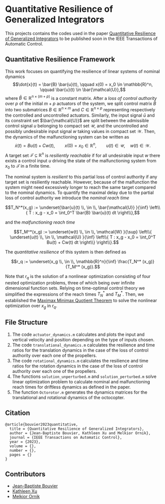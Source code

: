# Quantitative Resilience of Generalized Integrators

This projects contains the codes used in the paper [Quantitative Resilience of Generalized Integrators](https://arxiv.org/abs/2111.04163) to be published soon in the IEEE Transactions of Automatic Control. 


## Quantitative Resilience Framework

This work focuses on quantifying the resilience of linear systems of nominal dynamics
$$\dot{x}(t) = \bar{B} \bar{u}(t), \qquad x(0) = x_0 \in \mathbb{R}^n, \qquad \bar{u}(t) \in \bar{\mathcal{U}},$$
where $\bar{B} \in \mathbb{R}^{n \times (m+p)}$ is a constant matrix. After a *loss of control authority* over $p$ of the initial $m+p$ actuators of the system, we split control matrix $\bar{B}$ into two submatrices $B \in \mathbb{R}^{n \times m}$ and $C \in \mathbb{R}^{n \times p}$ representing respectively the controlled and uncontrolled actuators. Similarly, the input signal $\bar{u}$ and its constraint set $\bar{\mathcal{U}}$ are split between the admissible control signal $u$ belonging to compact set $\mathcal{U}$, and the uncontrolled and possibly undesirable input signal $w$ taking values in compact set $\mathcal{W}$. Then, the dynamics of the malfunctioning system can be written as
$$\dot{x}(t) = Bu(t) + Cw(t), \qquad x(0) = x_0 \in \mathbb{R}^n, \qquad u(t) \in \mathcal{U}, \quad w(t) \in \mathcal{W}.$$
A target set $\mathcal{T} \subseteq \mathbb{R}^n$ is *resiliently reachable* if for all undesirable input $w$ there exists a control input $u$ driving the state of the malfunctioning system from $x_0$ to $\mathcal{T}$ in a finite time.

The nominal system is *resilient* to this partial loss of control authority if any target set is resiliently reachable.
However, because of the malfunction the system might need excessively longer to reach the same target compared to the nominal dynamics. To quantify the maximal delay due to the partial loss of control authority we introduce the *nominal reach time*

$$T_N^*(x_g) := \underset{\bar{u}(t) \\, \in \\, \bar{\mathcal{U}} }{\inf} \left\\{ T : x_g - x_0 = \int_0^T \bar{B} \bar{u}(t) dt \right\\},$$

and the *malfunctioning reach time*

$$T_M^*(x_g) := \underset{w(t) \\, \in \\, \mathcal{W} }{\sup} \left\\{ \underset{u(t) \\, \in \\, \mathcal{U} }{\inf} \left\\{ T : x_g - x_0 = \int_0^T Bu(t) + Cw(t) dt \right\\} \right\\}.$$

The *quantitative resilience* of this system is then defined as

$$r_q := \underset{x_g \\, \in \\, \mathbb{R}^n}{\inf} \frac{T_N^* (x_g)}{T_M^* (x_g)}.$$

Note that $r_q$ is the solution of a nonlinear optimization consisting of four nested optimization problems, three of which being over infinite dimensional function sets. Relying on time-optimal control theory we simplified the expressions of the reach times $T_N^\ast$ and $T_M^\ast$. Then, we established the [Maximax Minimax Quotient Theorem](https://github.com/Jean-BaptisteBouvier/Maximax-Minimax) to solve the nonlinear optimization over $x_g$ in $r_q$.




## File Structure

1. The code `actuator_dynamics.m` calculates and plots the input and vertical velocity and position depending on the type of inputs chosen.
2. The code `translational_dynamics.m` calculates the resilience and time ratios for the translation dynamics in the case of the loss of control authority over each one of the propellers.
3. The code `rotational_dynamics.m` calculates the resilience and time ratios for the rotation dynamics in the case of the loss of control authority over each one of the propellers.
4. The functions `solution_unperturbed.m` and `solution_perturbed.m` solve linear optimization problem to calculate nominal and malfunctioning reach times for driftless dynamics as defined in the paper.
5. The function `Octorotor.m` generates the dynamics matrices for the translational and rotational dynamics of the octocopter.






## Citation

```
@article{bouvier2023quantitative,  
  title = {Quantitative Resilience of Generalized Integrators},   
  author = {Jean-Baptiste Bouvier, Kathleen Xu and Melkior Ornik},    
  journal = {IEEE Transactions on Automatic Control},    
  year = {2023},   
  volume = {},  
  number = {},  
  pages = {}  
}
```

## Contributors

- [Jean-Baptiste Bouvier](https://jean-baptistebouvier.github.io/)
- [Kathleen Xu](https://scholar.google.com/citations?user=d-zoJD0AAAAJ&hl=en)
- [Melkior Ornik](https://mornik.web.illinois.edu/)


